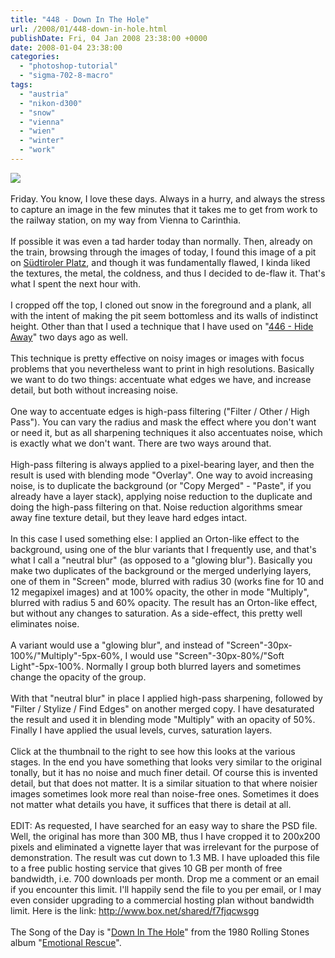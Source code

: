 ```yaml
---
title: "448 - Down In The Hole"
url: /2008/01/448-down-in-hole.html
publishDate: Fri, 04 Jan 2008 23:38:00 +0000
date: 2008-01-04 23:38:00
categories: 
  - "photoshop-tutorial"
  - "sigma-702-8-macro"
tags: 
  - "austria"
  - "nikon-d300"
  - "snow"
  - "vienna"
  - "wien"
  - "winter"
  - "work"
---
```

<a href="https://d25zfm9zpd7gm5.cloudfront.net/1200x1200/2008/20080104_160551_ps.jpg" target="_blank"><img src="https://d25zfm9zpd7gm5.cloudfront.net/0600x0600/2008/20080104_160551_ps.jpg"/></a><br/><br/>Friday. You know, I love these days. Always in a hurry, and always the stress to capture an image in the few minutes that it takes me to get from work to the railway station, on my way from Vienna to Carinthia.<br/><br/>If possible it was even a tad harder today than normally. Then, already on the train, browsing through the images of today, I found this image of a pit on <a href="http://maps.google.com/?ie=UTF8&amp;ll=48.18546,16.374264&amp;spn=0.013791,0.026479&amp;z=16&amp;om=1" target="_blank">Südtiroler Platz</a>, and though it was fundamentally flawed, I kinda liked the textures, the metal, the coldness, and thus I decided to de-flaw it. That's what I spent the next hour with.<br/><br/>I cropped off the top, I cloned out snow in the foreground and a plank, all with the intent of making the pit seem bottomless and its walls of indistinct height. Other than that I used a technique that I have used on "<a href="/2008/01/446-hide-away.html" target="_blank">446 - Hide Away</a>" two days ago as well.<br/><br/>This technique is pretty effective on noisy images or images with focus problems that you nevertheless want to print in high resolutions. Basically we want to do two things: accentuate what edges we have, and increase detail, but both without increasing noise.<br/><br/>One way to accentuate edges is high-pass filtering ("Filter / Other / High Pass"). You can vary the radius and mask the effect where you don't want or need it, but as all sharpening techniques it also accentuates noise, which is exactly what we don't want. There are two ways around that.<br/><br/>High-pass filtering is always applied to a pixel-bearing layer, and then the result is used with blending mode "Overlay". One way to avoid increasing noise, is to duplicate the background (or "Copy Merged" - "Paste", if you already have a layer stack), applying noise reduction to the duplicate and doing the high-pass filtering on that. Noise reduction algorithms smear away fine texture detail, but they leave hard edges intact.<br/><br/>In this case I used something else: I applied an Orton-like effect to the background, using one of the blur variants that I frequently use, and that's what I call a "neutral blur" (as opposed to a "glowing blur"). Basically you make two duplicates of the background or the merged underlying layers, one of them in "Screen" mode, blurred with radius 30 (works fine for 10 and 12 megapixel images) and at 100% opacity, the other in mode "Multiply", blurred with radius 5 and 60% opacity.  The result has an Orton-like effect, but without any changes to saturation. As a side-effect, this pretty well eliminates noise.<br/><br/>A variant would use a "glowing blur", and instead of "Screen"-30px-100%/"Multiply"-5px-60%, I would use "Screen"-30px-80%/"Soft Light"-5px-100%. Normally I group both blurred layers and sometimes change the opacity of the group.<br/><br/>With that "neutral blur" in place I applied high-pass sharpening, followed by "Filter / Stylize / Find Edges" on another merged copy. I have desaturated the result and used it in blending mode "Multiply" with an opacity of 50%. Finally I have applied the usual levels, curves, saturation layers.<br/><br/><a href="/display.php/1200x1200/misc/create_detail.jpg" target="_blank"><img alt="" border="0" src="https://d25zfm9zpd7gm5.cloudfront.net/0150x0150/misc/create_detail.jpg" style="margin: 0pt 0px 0pt 10px; float: right;"/></a> Click at the thumbnail to the right to see how this looks at the various stages. In the end you have something that looks very similar to the original tonally, but it has no noise and much finer detail. Of course this is invented detail, but that does not matter. It is a similar situation to that where noisier images sometimes look more real than noise-free ones. Sometimes it does not matter what details you have, it suffices that there is detail at all.<br/><br/>EDIT: As requested, I have searched for an easy way to share the PSD file. Well, the original has more than 300 MB, thus I have cropped it to 200x200 pixels and eliminated a vignette layer that was irrelevant for the purpose of demonstration. The result was cut down to 1.3 MB. I have uploaded this file to a free public hosting service that gives 10 GB per month of free bandwidth, i.e. 700 downloads per month. Drop me a comment or an email if you encounter this limit. I'll happily send the file to you per email, or I may even consider upgrading to a commercial hosting plan without bandwidth limit. Here is the link: <a href="http://www.box.net/shared/f7fjqcwsgg" target="_blank">http://www.box.net/shared/f7fjqcwsgg</a><br/><br/>The Song of the Day is "<a href="http://www.keno.org/stones_lyrics/down_in_the_hole.htm" target="_blank">Down In The Hole</a>" from the 1980 Rolling Stones album "<a href="http://www.amazon.com/Emotional-Rescue-Rolling-Stones/dp/B000000W5J" target="_blank">Emotional Rescue</a>".
